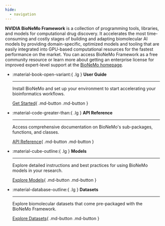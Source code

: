```yaml
---
hide:
  - navigation
---
```



**NVIDIA BioNeMo Framework** is a collection of programming tools, libraries, and models for computational drug
discovery. It accelerates the most time-consuming and costly stages of building and adapting biomolecular AI models by
providing domain-specific, optimized models and tooling that are easily integrated into GPU-based computational
resources for the fastest performance on the market. You can access BioNeMo Framework as a free community resource or
learn more about getting an enterprise license for improved expert-level support at the
[BioNeMo homepage](https://www.nvidia.com/en-us/clara/bionemo/).


<div class="grid cards" markdown>

-   :material-book-open-variant:{ .lg } __User Guide__

    ---

    Install BioNeMo and set up your environment to start accelerating your bioinformatics workflows.

    [Get Started](user-guide){ .md-button .md-button }

-   :material-code-greater-than:{ .lg } __API Reference__

    ---

    Access comprehensive documentation on BioNeMo's sub-packages, functions, and classes.

    [API Reference](API_reference/bionemo/core/api/){ .md-button .md-button }

-   :material-cube-outline:{ .lg } __Models__

    ---

    Explore detailed instructions and best practices for using BioNeMo models in your research.

    [Explore Models](models){ .md-button .md-button }



-   :material-database-outline:{ .lg } __Datasets__

    ---

    Explore biomolecular datasets that come pre-packaged with the BioNeMo Framework.

    [Explore Datasets](datasets){ .md-button .md-button }


</div>
